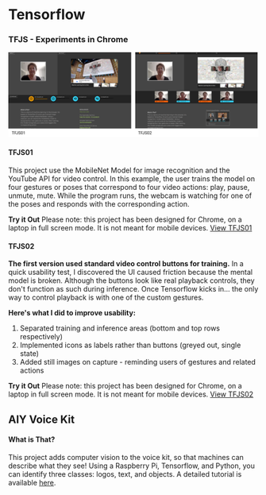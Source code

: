 # Tensorflow

### TFJS - Experiments in Chrome

<img src = "ScreenShotX2.png" />

#### TFJS01 

This project use the MobileNet Model for image recognition and the YouTube API for video control. In this example, the user trains the model on four gestures or poses that correspond to four video actions: play, pause, unmute, mute. While the program runs, the webcam is watching for one of the poses and responds with the corresponding action.

<b>Try it Out</b>
Please note: this project has been designed for Chrome, on a laptop in full screen mode. It is not meant for mobile devices.
<a href="https://LizMyers.github.io/tfjs01/" target="_new">View TFJS01</a>

#### TFJS02 

<b>The first version used standard video control buttons for training.</b> In a quick usability test, I discovered the UI caused friction because the mental model is broken. Although the buttons look like real playback controls, they don't function as such during inference. Once Tensorflow kicks in... the only way to control playback is with one of the custom gestures. 

<b>Here's what I did to improve usability:</b>
1. Separated training and inference areas (bottom and top rows respectively)
2. Implemented icons as labels rather than buttons (greyed out, single state)
3. Added still images on capture - reminding users of gestures and related actions

<b>Try it Out</b>
Please note: this project has been designed for Chrome, on a laptop in full screen mode. It is not meant for mobile devices.
<a href="https://LizMyers.github.io/tfjs02/" target="_new">View TFJS02</a>
##
## AIY Voice Kit 

#### What is That?
This project adds computer vision to the voice kit, so that machines can describe what they see! Using a Raspberry Pi, Tensorflow, and Python, you can identify three classes: logos, text, and objects. A detailed tutorial is available <a href="https://www.hackster.io/elizmyers/add-vision-to-the-aiy-voice-kit-e9ff3d" target="_blank">here</a>.
